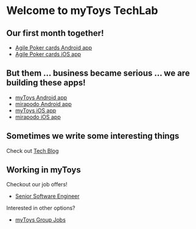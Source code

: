 # Welcome to myToys TechLab



## Our first month together!

* [Agile Poker cards Android app](https://play.google.com/store/apps/details?id=de.mytos.mobile.scrum&hl=en)
* [Agile Poker cards iOS app](https://apps.apple.com/es/app/agile-poker-cards/id1180503806)

## But them ... business became serious ... we are building these apps!

* [myToys Android app](https://play.google.com/store/apps/details?id=de.mytoys.mobile&hl=en)
* [mirapodo Android app](https://play.google.com/store/apps/details?id=de.mirapodo.mobile&hl=en)
* [myToys iOS app](https://apps.apple.com/de/app/mytoys-alles-f%C3%BCr-ihr-kind/id1133168701)
* [mirapodo iOS app](https://apps.apple.com/de/app/mirapodo-schuhe-und-shopping/id1190558839)

## Sometimes we write some interesting things

Check out [Tech Blog](http://devblog.mytoys.de/)

## Working in myToys

Checkout our job offers!

* [Senior Software Engineer](https://github.com/myToysTechLab/recruiting/wiki/Senior-Software-Engineer)

Interested in other options?

* [myToys Group Jobs](https://mytoysgroup.jobs/en/)
